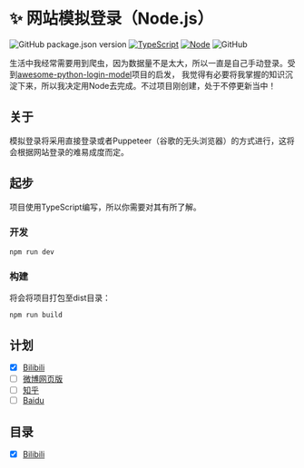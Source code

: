 # ✨ 网站模拟登录（Node.js）
![GitHub package.json version](https://img.shields.io/github/package-json/v/ZhelinCheng/awesome-node-login-model.svg)
[![TypeScript](https://img.shields.io/badge/TypeScript-%3E%3D3.0-green.svg)](https://www.typescriptlang.org/)
[![Node](https://img.shields.io/badge/Node.js-%3E%3D7.6.0-green.svg)](https://nodejs.org/en/)
![GitHub](https://img.shields.io/github/license/ZhelinCheng/awesome-node-login-model.svg)

生活中我经常需要用到爬虫，因为数据量不是太大，所以一直是自己手动登录。受到[awesome-python-login-model](https://github.com/CriseLYJ/awesome-python-login-model)项目的启发，
我觉得有必要将我掌握的知识沉淀下来，所以我决定用Node去完成。不过项目刚创建，处于不停更新当中！

## 关于
模拟登录将采用直接登录或者Puppeteer（谷歌的无头浏览器）的方式进行，这将会根据网站登录的难易成度而定。

## 起步
项目使用TypeScript编写，所以你需要对其有所了解。
### 开发
```shell
npm run dev
```
### 构建
将会将项目打包至dist目录：
```shell
npm run build
```

## 计划
- [x] [Bilibili](https://www.bilibili.com/)
- [ ] [微博网页版](http://weibo.com)
- [ ] [知乎](http://zhihu.com)
- [ ] [Baidu](www.baidu.com)

## 目录
- [x] [Bilibili](https://github.com/ZhelinCheng/awesome-node-login-model/tree/ts/src/lib/bilibili)